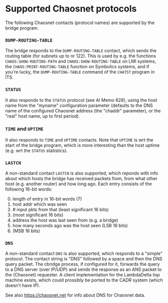 # Supported Chaosnet protocols

The following Chaosnet contacts (protocol names) are supported by the bridge program.

### `DUMP-ROUTING-TABLE`
The bridge responds to the `DUMP-ROUTING-TABLE` contact, which sends the
routing table (for subnets up to nr 122). This is used by e.g. the
functions `CHAOS:SHOW-ROUTING-PATH` and `CHAOS:SHOW-ROUTING-TABLE` on LMI
systems, the `CHAOS:PRINT-ROUTING-TABLE` function on Symbolics systems,
and if you're lucky, the `DUMP-ROUTING-TABLE` command of the `CHATST`
program in ITS. 

### `STATUS`

It also responds to the `STATUS` protocol (see AI Memo 628), using the
host name from the "myname" configuration parameter (defaults to the
DNS name of the configured Chaosnet address (the "chaddr" parameter), or the
"real" host name, up to first period).

### `TIME` and `UPTIME`
It also responds to `TIME` and `UPTIME` contacts. Note that `UPTIME` is wrt
the start of the bridge program, which is more interesting than the
host uptime (e.g. wrt the `STATUS` statistics).

### `LASTCN`
A non-standard contact `LASTCN` is also supported, which reponds with
info about which hosts the bridge has received packets from, from what
other host (e.g. another router) and how long ago. Each entry consists of
the following 16-bit words:

 0. length of entry in 16-bit words (7)
 1. host addr which was seen
 2. \# input pkts from that (least significant 16 bits)
 3.   (most significant 16 bits)
 4. address the host was last seen from (e.g. a bridge)
 5. how many seconds ago was the host seen (LSB 16 bits)
 6.   (MSB 16 bits)

### `DNS`
A non-standard contact `DNS` is also supported, which responds to a
"simple" protocol. The contact string is "DNS" followed by a space and
then the DNS query packet. The cbridge process, if configured for it,
forwards the query to a DNS server (over IP/UDP) and sends the
response as an ANS packet to the (Chaosnet) requester. A client
implementation for the LambdaDelta lisp machine exists, which could
prossibly be ported to the CADR system (which doesn't have IP). 

See also https://chaosnet.net for info about DNS for Chaosnet data.
